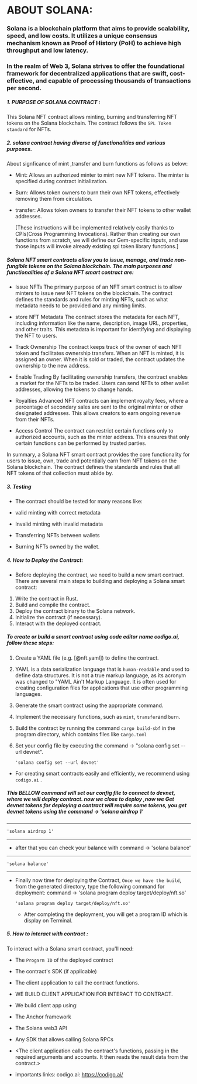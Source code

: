# ABOUT SOLANA:
### Solana is a blockchain platform that aims to provide scalability, speed, and low costs. It utilizes a unique consensus mechanism known as Proof of History (PoH) to achieve high throughput and low latency.
### In the realm of Web 3, Solana strives to offer the foundational framework for decentralized applications that are swift, cost-effective, and capable of processing thousands of transactions per second.


##### 1. PURPOSE OF SOLANA CONTRACT :
  This Solana NFT contract allows minting, burning and transferring NFT tokens on the Solana blockchain. The contract follows the `SPL Token standard` for NFTs.

##### 2. solana contract having diverse of  functionalities and various purposes.

   About signficance of  mint ,transfer and burn functions as follows as below:
-  Mint: Allows an authorized minter to mint new NFT tokens. The minter is specified during contract initialization.

  - Burn: Allows token owners to burn their own NFT tokens, effectively removing them from circulation.

   - transfer: Allows token owners to transfer their NFT tokens to other wallet addresses.
    
     [These instructions will be implemented relatively easily thanks to CPIs(Cross Programming Invocations). Rather than creating our own functions from scratch, we will define 
      our Gem-specific inputs,  and use those inputs will invoke already existing spl token library functions.]

   ##### Solana NFT smart contracts allow you to issue, manage, and trade non-fungible tokens on the Solana blockchain. The main purposes and functionalities of a Solana NFT smart contract are:

  - Issue NFTs
   The primary purpose of an NFT smart contract is to allow minters to issue new NFT tokens on the blockchain. The contract defines the standards and rules for minting NFTs, 
    such  as what metadata needs to be provided and any minting limits.

  - store NFT Metadata
  The contract stores the metadata for each NFT, including information like the name, description, image URL, properties, and other traits. This metadata is important for 
  identifying and displaying the NFT to users.

  - Track Ownership
  The contract keeps track of the owner of each NFT token and facilitates ownership transfers. When an NFT is minted, it is assigned an owner. When it is sold or traded, the 
  contract updates the ownership to the new address.

  - Enable Trading
  By facilitating ownership transfers, the contract enables a market for the NFTs to be traded. Users can send NFTs to other wallet addresses, allowing the tokens to change 
   hands.

  - Royalties
  Advanced NFT contracts can implement royalty fees, where a percentage of secondary sales are sent to the original minter or other designated addresses. This allows creators to 
  earn ongoing revenue from their NFTs.

  - Access Control
  The contract can restrict certain functions only to authorized accounts, such as the minter address. This ensures that only certain functions can be performed by trusted 
  parties.

  In summary, a Solana NFT smart contract provides the core functionality for users to issue, own, trade and potentially earn from NFT tokens on the Solana blockchain. The 
   contract defines the standards and rules that all NFT tokens of that collection must abide by.

##### 3. Testing
 
 * The contract should be tested for many reasons like:

 * valid minting with correct metadata
 * Invalid minting with invalid metadata
 * Transferring NFTs between wallets
 * Burning NFTs owned by the wallet.

 ##### 4.  How to Deploy the Contract:

 * Before deploying the contract, we need to build a new smart contract. There are several main steps to building and deploying a Solana smart contract:

1. Write the contract in Rust.
2. Build and compile the contract.
3. Deploy the contract binary to the Solana network.
4. Initialize the contract (if necessary).
5. Interact with the deployed contract.

 ##### To create or build a smart contract using code editor name *codigo.ai*, follow these steps:

1. Create a YAML file (e.g. [@nft.yaml]) to define the contract.

 2. YAML is a data serialization language that is `human-readable` and used to define data structures. It is not a true markup language, as its acronym was changed to "YAML Ain't Markup Language. It is often used for creating configuration files for applications that use other programming languages.
   
3. Generate the smart contract using the appropriate command.
4. Implement the necessary functions, such as `mint`, `transfer`and `burn`.
5. Build the contract by running the command `cargo build-sbf` in the program directory, which contains files like `Cargo.toml`
6. Set your config file by executing the command -> "solana config set --url devnet".

       'solana config set --url devnet'
         
        
   

  * For creating smart contracts easily and efficiently, we recommend using `codigo.ai` . 
 
 ##### This BELLOW command will set our config file to connect to devnet, where we will deploy contract. now we close to deploy ,now we Get devnet tokens for deploying a contract will   require some tokens, you get devnet tokens using the command ->  'solana airdrop 1'
    
---------------------------------

    'solana airdrop 1'

---------------------------------

  * after that you can check your balance with command -> 'solana balance' 
 
 ---------------------------------
 
    'solana balance' 
 
 ---------------------------------

* Finally now time for deploying the Contract,
 `Once we have the build`, from the generated directory, type the following command for deployment: 
  command -> 'solana program deploy target/deploy/nft.so'

      'solana program deploy target/deploy/nft.so'
  

  - After completing the deployment, you will get a program ID which is display on Terminal.

##### 5. How to interact with contract :
   To interact with a Solana smart contract, you'll need:

* The `Progarm ID` of the deployed contract
* The contract's SDK (if applicable)
* The client application to call the contract functions. 
* WE BUILD CLIENT APPLICATION FOR INTERACT TO CONTRACT.
* We build client app using:
* The Anchor framework
* The Solana web3 API
* Any SDK that allows calling Solana RPCs

* <The client application calls the contract's functions, passing in the required arguments and accounts. It then reads the result data from the contract.>



* importants links:
codigo.ai: https://codigo.ai/

